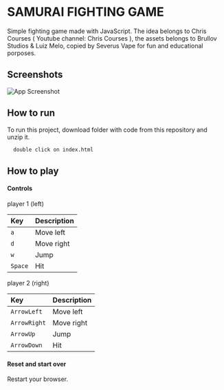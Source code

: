 # SAMURAI FIGHTING GAME

Simple fighting game made with JavaScript. The idea belongs to Chris Courses ( Youtube channel: Chris Courses ), the assets belongs to Brullov Studios & Luiz Melo, copied by Severus Vape for fun and educational porposes.

## Screenshots

![App Screenshot](https://via.placeholder.com/468x300?text=App+Screenshot+Here)

## How to run

To run this project, download folder with code from this repository and unzip it.

```bash
  double click on index.html
```

## How to play

#### Controls

player 1 (left)

| Key     | Description |
| :------ | :---------- |
| `a`     | Move left   |
| `d`     | Move right  |
| `w`     | Jump        |
| `Space` | Hit         |

player 2 (right)

| Key          | Description |
| :----------- | :---------- |
| `ArrowLeft`  | Move left   |
| `ArrowRight` | Move right  |
| `ArrowUp`    | Jump        |
| `ArrowDown`  | Hit         |

#### Reset and start over

Restart your browser.
